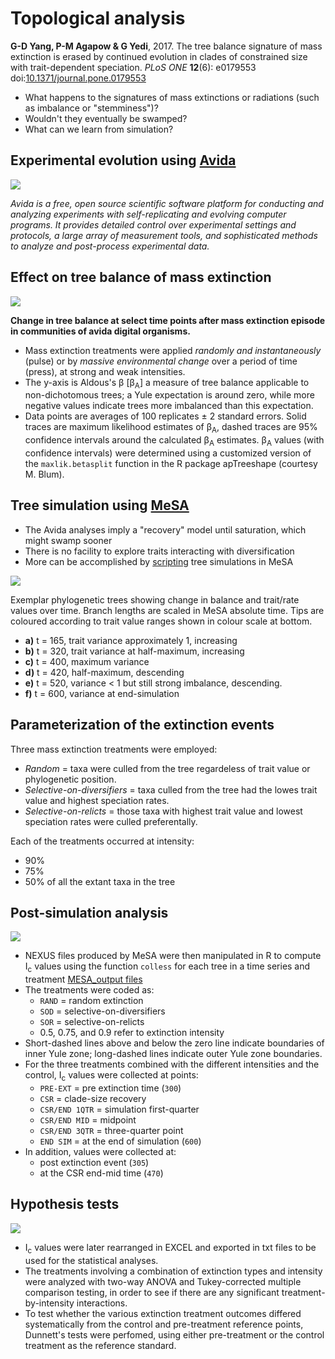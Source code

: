 Topological analysis
====================

**G-D Yang, P-M Agapow & G Yedi**, 2017. The tree balance signature of mass extinction is 
erased by continued evolution in clades of constrained size with trait-dependent 
speciation. _PLoS ONE_ **12**(6): e0179553
doi:[10.1371/journal.pone.0179553](https://doi.org/10.1371/journal.pone.0179553)

- What happens to the signatures of mass extinctions or radiations (such as imbalance or
  "stemminess")? 
- Wouldn't they eventually be swamped?
- What can we learn from simulation?

Experimental evolution using [Avida](http://avida.devosoft.org/)
----------------------------------------------------------------

![](lecture/avida.png)

_Avida is a free, open source scientific software platform for conducting and analyzing 
experiments with self-replicating and evolving computer programs. It provides detailed 
control over experimental settings and protocols, a large array of measurement tools, 
and sophisticated methods to analyze and post-process experimental data._

Effect on tree balance of mass extinction
-----------------------------------------

![](lecture/fig1.png)

**Change in tree balance at select time points after mass extinction episode in 
communities of avida digital organisms.**

- Mass extinction treatments were applied _randomly and instantaneously_ (pulse) or by 
  _massive environmental change_ over a period of time (press), at strong and weak 
  intensities.
- The y-axis is Aldous's β [β<sub>A</sub>] a measure of tree balance applicable to 
  non-dichotomous trees; a Yule expectation is around zero, while more negative values 
  indicate trees more imbalanced than this expectation.
- Data points are averages of 100 replicates ± 2 standard errors. Solid traces are 
  maximum likelihood estimates of β<sub>A</sub>, dashed traces are 95% confidence 
  intervals around the calculated β<sub>A</sub> estimates. β<sub>A</sub> values (with 
  confidence intervals) were determined using a customized version of the 
  `maxlik.betasplit` function in the R package apTreeshape (courtesy M. Blum).
  
Tree simulation using [MeSA](http://www.agapow.net/software/mesa/)
------------------------------------------------------------------

- The Avida analyses imply a "recovery" model until saturation, which might swamp sooner
- There is no facility to explore traits interacting with diversification
- More can be accomplished by [scripting](http://datadryad.org/resource/doi:10.5061/dryad.sm379/15)
  tree simulations in MeSA

![](lecture/fig3.png)

Exemplar phylogenetic trees showing change in balance and trait/rate values over time.
Branch lengths are scaled in MeSA absolute time. Tips are coloured according to trait 
value ranges shown in colour scale at bottom.

- **a)** t = 165, trait variance approximately 1, increasing
- **b)** t = 320, trait variance at half-maximum, increasing
- **c)** t = 400, maximum variance
- **d)** t = 420, half-maximum, descending
- **e)** t = 520, variance < 1 but still strong imbalance, descending.
- **f)** t = 600, variance at end-simulation

Parameterization of the extinction events
-----------------------------------------

Three mass extinction treatments were employed: 

- _Random_ = taxa were culled from the tree regardeless of trait value or phylogenetic 
  position. 
- _Selective-on-diversifiers_ = taxa culled from the tree had the lowes trait value and 
  highest speciation rates.
- _Selective-on-relicts_ = those taxa with highest trait value and lowest speciation 
  rates were culled preferentally. 

Each of the treatments occurred at intensity: 
- 90%
- 75% 
- 50% of all the extant taxa in the tree

Post-simulation analysis
------------------------

![](lecture/fig2.png)

- NEXUS files produced by MeSA were then manipulated in R to compute I<sub>c</sub> values
  using the function `colless` for each tree in a time series and treatment
  [MESA_output files](http://datadryad.org/resource/doi:10.5061/dryad.sm379)
- The treatments were coded as:
  - `RAND` = random extinction 
  - `SOD` = selective-on-diversifiers
  - `SOR` = selective-on-relicts
  - 0.5, 0.75, and 0.9 refer to extinction intensity
- Short-dashed lines above and below the zero line indicate boundaries of inner Yule 
  zone; long-dashed lines indicate outer Yule zone boundaries. 
- For the three treatments combined with the different intensities and the control, 
  I<sub>c</sub> values were collected at points:
  - `PRE-EXT` = pre extinction time (`300`) 
  - `CSR` = clade-size recovery
  - `CSR/END 1QTR` = simulation first-quarter
  - `CSR/END MID` = midpoint
  - `CSR/END 3QTR` = three-quarter point
  - `END SIM` = at the end of simulation (`600`)
- In addition, values were collected at:   
  - post extinction event (`305`)
  - at the CSR end-mid time (`470`)

Hypothesis tests
----------------

![](lecture/fig4.png)

- I<sub>c</sub> values were later rearranged in EXCEL and exported in txt files to be 
  used for the statistical analyses.   
- The treatments involving a combination of extinction types and intensity were analyzed 
  with two-way ANOVA and Tukey-corrected multiple comparison testing, in order to see if 
  there are any significant treatment-by-intensity interactions. 
- To test whether the various extinction treatment outcomes differed systematically from 
  the control and pre-treatment reference points,  Dunnett's tests were perfomed, using 
  either pre-treatment or the control treatment as the reference standard.

